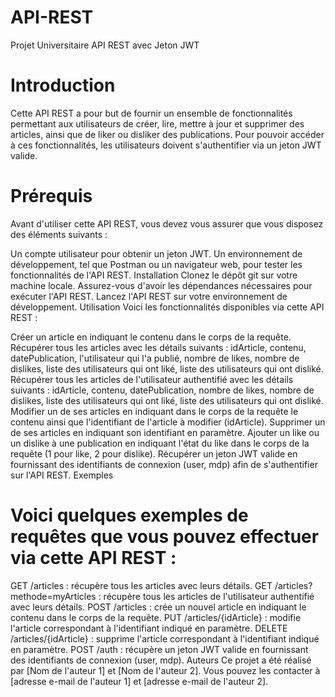 # API-REST
Projet Universitaire API REST avec Jeton JWT


# Introduction
Cette API REST a pour but de fournir un ensemble de fonctionnalités permettant aux utilisateurs de créer, lire, mettre à jour et supprimer des articles, ainsi que de liker ou disliker des publications. Pour pouvoir accéder à ces fonctionnalités, les utilisateurs doivent s'authentifier via un jeton JWT valide.

# Prérequis
Avant d'utiliser cette API REST, vous devez vous assurer que vous disposez des éléments suivants :

Un compte utilisateur pour obtenir un jeton JWT.
Un environnement de développement, tel que Postman ou un navigateur web, pour tester les fonctionnalités de l'API REST.
Installation
Clonez le dépôt git sur votre machine locale.
Assurez-vous d'avoir les dépendances nécessaires pour exécuter l'API REST.
Lancez l'API REST sur votre environnement de développement.
Utilisation
Voici les fonctionnalités disponibles via cette API REST :

Créer un article en indiquant le contenu dans le corps de la requête.
Récupérer tous les articles avec les détails suivants : idArticle, contenu, datePublication, l'utilisateur qui l'a publié, nombre de likes, nombre de dislikes, liste des utilisateurs qui ont liké, liste des utilisateurs qui ont disliké.
Récupérer tous les articles de l'utilisateur authentifié avec les détails suivants : idArticle, contenu, datePublication, nombre de likes, nombre de dislikes, liste des utilisateurs qui ont liké, liste des utilisateurs qui ont disliké.
Modifier un de ses articles en indiquant dans le corps de la requête le contenu ainsi que l'identifiant de l'article à modifier (idArticle).
Supprimer un de ses articles en indiquant son identifiant en paramètre.
Ajouter un like ou un dislike à une publication en indiquant l'état du like dans le corps de la requête (1 pour like, 2 pour dislike).
Récupérer un jeton JWT valide en fournissant des identifiants de connexion (user, mdp) afin de s'authentifier sur l'API REST.
Exemples
# Voici quelques exemples de requêtes que vous pouvez effectuer via cette API REST :

GET /articles : récupère tous les articles avec leurs détails.
GET /articles?methode=myArticles : récupère tous les articles de l'utilisateur authentifié avec leurs détails.
POST /articles : crée un nouvel article en indiquant le contenu dans le corps de la requête.
PUT /articles/{idArticle} : modifie l'article correspondant à l'identifiant indiqué en paramètre.
DELETE /articles/{idArticle} : supprime l'article correspondant à l'identifiant indiqué en paramètre.
POST /auth : récupère un jeton JWT valide en fournissant des identifiants de connexion (user, mdp).
Auteurs
Ce projet a été réalisé par [Nom de l'auteur 1] et [Nom de l'auteur 2]. Vous pouvez les contacter à [adresse e-mail de l'auteur 1] et [adresse e-mail de l'auteur 2].

